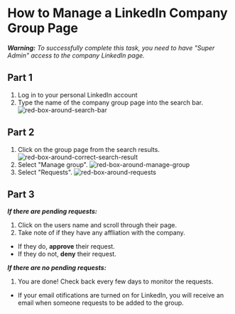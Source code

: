 # How to Manage a LinkedIn Company Group Page

_**Warning:** To successfully complete this task, you need to have "Super Admin" access to the company LinkedIn page._

## Part 1
  1. Log in to your personal LinkedIn account
  2. Type the name of the company group page into the search bar.
![red-box-around-search-bar](assets/images/screenshots/search-bar.png)

## Part 2
1. Click on the group page from the search results.
![red-box-around-correct-search-result](assets/images/screenshots/search-results.png)
2. Select "Manage group".
![red-box-around-manage-group](assets/images/screenshots/manage-group.png)
3. Select "Requests".
![red-box-around-requests](assets/images/screenshots/requests.png)

## Part 3
_**If there are pending requests:**_

1. Click on the users name and scroll through their page.
2. Take note of if they have any affliation with the company.
- If they do, **approve** their request.
- If they do not, **deny** their request.

_**If there are no pending requests:**_

1. You are done! Check back every few days to monitor the requests.
- If your email otifications are turned on for LinkedIn, you will receive an email when someone requests to be added to the group.